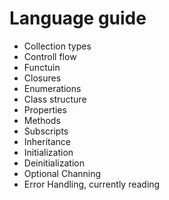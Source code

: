 # Language guide
+ Collection types
+ Controll flow
+ Functuin
+ Closures
+ Enumerations
+ Class structure
+ Properties
+ Methods
+ Subscripts
+ Inheritance
+ Initialization
+ Deinitialization
+ Optional Channing
+ Error Handling, currently reading
